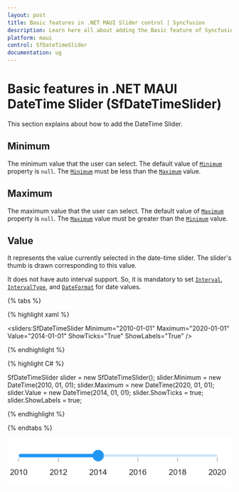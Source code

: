 ```yaml
---
layout: post
title: Basic features in .NET MAUI Slider control | Syncfusion
description: Learn here all about adding the Basic feature of Syncfusion .NET MAUI Slider (SfDateTimeSlider) control and more.
platform: maui
control: SfDateTimeSlider
documentation: ug
---
```


# Basic features  in .NET MAUI DateTime Slider (SfDateTimeSlider)

This section explains about how to add the DateTime Slider.

## Minimum

The minimum value that the user can select. The default value of [`Minimum`](https://help.syncfusion.com/cr/maui/Syncfusion.Maui.Sliders.IDateTimeElement.html#Syncfusion_Maui_Sliders_IDateTimeElement_Minimum) property is `null`. 
The [`Minimum`](https://help.syncfusion.com/cr/maui/Syncfusion.Maui.Sliders.IDateTimeElement.html#Syncfusion_Maui_Sliders_IDateTimeElement_Minimum) must be less than the [`Maximum`](https://help.syncfusion.com/cr/maui/Syncfusion.Maui.Sliders.IDateTimeElement.html#Syncfusion_Maui_Sliders_IDateTimeElement_Maximum) value.

## Maximum

The maximum value that the user can select. The default value of [`Maximum`](https://help.syncfusion.com/cr/maui/Syncfusion.Maui.Sliders.IDateTimeElement.html#Syncfusion_Maui_Sliders_IDateTimeElement_Maximum) property is `null`.
The [`Maximum`](https://help.syncfusion.com/cr/maui/Syncfusion.Maui.Sliders.IDateTimeElement.html#Syncfusion_Maui_Sliders_IDateTimeElement_Maximum) value must be greater than the [`Minimum`](https://help.syncfusion.com/cr/maui/Syncfusion.Maui.Sliders.SfSlider.html#Syncfusion_Maui_Sliders_SfSlider_Maximum) value.

## Value

It represents the value currently selected in the date-time slider. The slider's thumb is drawn corresponding to this value.

It does not have auto interval support. So, it is mandatory to set [`Interval`](https://help.syncfusion.com/cr/maui/Syncfusion.Maui.Sliders.SliderBase.html?tabs=tabid-1#Syncfusion_Maui_Sliders_SliderBase_Interval), [`IntervalType`](https://help.syncfusion.com/cr/maui/Syncfusion.Maui.Sliders.SfDateTimeSlider.html#Syncfusion_Maui_Sliders_SfDateTimeSlider_IntervalType), and [`DateFormat`](https://help.syncfusion.com/cr/maui/Syncfusion.Maui.Sliders.SfDateTimeSlider.html#Syncfusion_Maui_Sliders_SfDateTimeSlider_DateFormat) for date values.

{% tabs %}

{% highlight xaml %}

<sliders:SfDateTimeSlider Minimum="2010-01-01"
                          Maximum="2020-01-01"
                          Value="2014-01-01"
                          ShowTicks="True"
                          ShowLabels="True" />

{% endhighlight %}

{% highlight C# %}

SfDateTimeSlider slider = new SfDateTimeSlider();
slider.Minimum = new DateTime(2010, 01, 01);
slider.Maximum = new DateTime(2020, 01, 01);
slider.Value = new DateTime(2014, 01, 01);
slider.ShowTicks = true;
slider.ShowLabels = true;

{% endhighlight %}

{% endtabs %}

![DateTime Slider date label](images/basic-features/date-labels.png)


